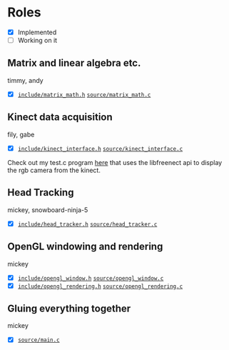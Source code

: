 # Roles

- [x] Implemented
- [ ] Working on it

## Matrix and linear algebra etc.
timmy, andy

- [x] [`include/matrix_math.h`](include/matrix_math.h) [`source/matrix_math.c`](source/matrix_math.c)

## Kinect data acquisition
fily, gabe

- [x] [`include/kinect_interface.h`](include/kinect_interface.h) [`source/kinect_interface.c`](source/kinect_interface.c)

Check out my test.c program [here](https://github.com/michaellmonaghan/glnect/blob/master/test.c) that uses the libfreenect api to display the rgb camera from the kinect.

## Head Tracking
mickey, snowboard-ninja-5

- [x] [`include/head_tracker.h`](include/head_tracker.h) [`source/head_tracker.c`](source/head_tracker.c)

## OpenGL windowing and rendering
mickey

- [x] [`include/opengl_window.h`](include/opengl_window.h) [`source/opengl_window.c`](source/opengl_window.c)
- [x] [`include/opengl_rendering.h`](include/opengl_rendering.h) [`source/opengl_rendering.c`](source/opengl_rendering.c)

## Gluing everything together
mickey

- [x] [`source/main.c`](source/main.c)
